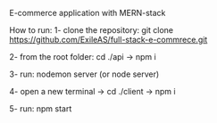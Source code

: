 E-commerce application with MERN-stack

How to run:
1- clone the repository: git clone https://github.com/ExileAS/full-stack-e-commrece.git

2- from the root folder: cd ./api -> npm i

3- run: nodemon server (or node server)

4- open a new terminal -> cd ./client -> npm i

5- run: npm start
